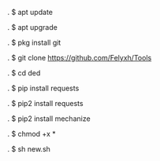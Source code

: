 .
$ apt update

.
$ apt upgrade

.
$ pkg install git

.
$ git clone https://github.com/Felyxh/Tools

.
$ cd ded

.
$ pip install requests

.
$ pip2 install requests

.
$ pip2 install mechanize

.
$ chmod +x *

.
$ sh new.sh


